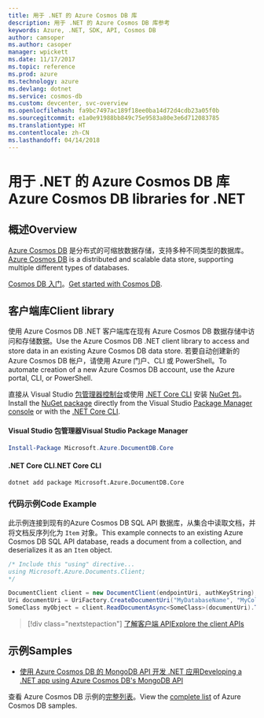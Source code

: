 ```yaml
---
title: 用于 .NET 的 Azure Cosmos DB 库
description: 用于 .NET 的 Azure Cosmos DB 库参考
keywords: Azure, .NET, SDK, API, Cosmos DB
author: camsoper
ms.author: casoper
manager: wpickett
ms.date: 11/17/2017
ms.topic: reference
ms.prod: azure
ms.technology: azure
ms.devlang: dotnet
ms.service: cosmos-db
ms.custom: devcenter, svc-overview
ms.openlocfilehash: fa9bc7497ac189f18ee0ba14d72d4cdb23a05f0b
ms.sourcegitcommit: e1a0e91988bb849c75e9583a80e3e6d712083785
ms.translationtype: HT
ms.contentlocale: zh-CN
ms.lasthandoff: 04/14/2018
---
```

# <a name="azure-cosmos-db-libraries-for-net"></a><span data-ttu-id="450fb-104">用于 .NET 的 Azure Cosmos DB 库</span><span class="sxs-lookup"><span data-stu-id="450fb-104">Azure Cosmos DB libraries for .NET</span></span>

## <a name="overview"></a><span data-ttu-id="450fb-105">概述</span><span class="sxs-lookup"><span data-stu-id="450fb-105">Overview</span></span>

<span data-ttu-id="450fb-106">[Azure Cosmos DB](https://docs.microsoft.com/azure/cosmos-db/introduction) 是分布式的可缩放数据存储，支持多种不同类型的数据库。</span><span class="sxs-lookup"><span data-stu-id="450fb-106">[Azure Cosmos DB](https://docs.microsoft.com/azure/cosmos-db/introduction) is a distributed and scalable data store, supporting multiple different types of databases.</span></span>

<span data-ttu-id="450fb-107">[Cosmos DB 入门](https://docs.microsoft.com/azure/cosmos-db/create-sql-api-dotnet)。</span><span class="sxs-lookup"><span data-stu-id="450fb-107">[Get started with Cosmos DB](https://docs.microsoft.com/azure/cosmos-db/create-sql-api-dotnet).</span></span>

## <a name="client-library"></a><span data-ttu-id="450fb-108">客户端库</span><span class="sxs-lookup"><span data-stu-id="450fb-108">Client library</span></span>

<span data-ttu-id="450fb-109">使用 Azure Cosmos DB .NET 客户端库在现有 Azure Cosmos DB 数据存储中访问和存储数据。</span><span class="sxs-lookup"><span data-stu-id="450fb-109">Use the Azure Cosmos DB .NET client library to access and store data in an existing Azure Cosmos DB data store.</span></span>  <span data-ttu-id="450fb-110">若要自动创建新的 Azure Cosmos DB 帐户，请使用 Azure 门户、CLI 或 PowerShell。</span><span class="sxs-lookup"><span data-stu-id="450fb-110">To automate creation of a new Azure Cosmos DB account, use the Azure portal, CLI, or PowerShell.</span></span>

<span data-ttu-id="450fb-111">直接从 Visual Studio [包管理器控制台][PackageManager]或使用 [.NET Core CLI][DotNetCLI] 安装 [NuGet 包](https://www.nuget.org/packages/Microsoft.Azure.DocumentDB.Core)。</span><span class="sxs-lookup"><span data-stu-id="450fb-111">Install the [NuGet package](https://www.nuget.org/packages/Microsoft.Azure.DocumentDB.Core) directly from the Visual Studio [Package Manager console][PackageManager] or with the [.NET Core CLI][DotNetCLI].</span></span>

#### <a name="visual-studio-package-manager"></a><span data-ttu-id="450fb-112">Visual Studio 包管理器</span><span class="sxs-lookup"><span data-stu-id="450fb-112">Visual Studio Package Manager</span></span>

```powershell
Install-Package Microsoft.Azure.DocumentDB.Core
```

#### <a name="net-core-cli"></a><span data-ttu-id="450fb-113">.NET Core CLI</span><span class="sxs-lookup"><span data-stu-id="450fb-113">.NET Core CLI</span></span>

```bash
dotnet add package Microsoft.Azure.DocumentDB.Core
```

### <a name="code-example"></a><span data-ttu-id="450fb-114">代码示例</span><span class="sxs-lookup"><span data-stu-id="450fb-114">Code Example</span></span>

<span data-ttu-id="450fb-115">此示例连接到现有的Azure Cosmos DB SQL API 数据库，从集合中读取文档，并将文档反序列化为 `Item` 对象。</span><span class="sxs-lookup"><span data-stu-id="450fb-115">This example connects to an existing Azure Cosmos DB SQL API database, reads a document from a collection, and deserializes it as an `Item` object.</span></span>   

```csharp
/* Include this "using" directive...
using Microsoft.Azure.Documents.Client;
*/

DocumentClient client = new DocumentClient(endpointUri, authKeyString);
Uri documentUri = UriFactory.CreateDocumentUri("MyDatabaseName", "MyCollectionName", "DocumentId");
SomeClass myObject = client.ReadDocumentAsync<SomeClass>(documentUri).ToString()).Result;
```

> [!div class="nextstepaction"]
> [<span data-ttu-id="450fb-116">了解客户端 API</span><span class="sxs-lookup"><span data-stu-id="450fb-116">Explore the client APIs</span></span>](/dotnet/api/overview/azure/cosmosdb/client)

## <a name="samples"></a><span data-ttu-id="450fb-117">示例</span><span class="sxs-lookup"><span data-stu-id="450fb-117">Samples</span></span>

* [<span data-ttu-id="450fb-118">使用 Azure Cosmos DB 的 MongoDB API 开发 .NET 应用</span><span class="sxs-lookup"><span data-stu-id="450fb-118">Developing a .NET app using Azure Cosmos DB's MongoDB API</span></span>](https://azure.microsoft.com/resources/samples/azure-cosmos-db-mongodb-dotnet-getting-started/)

<span data-ttu-id="450fb-119">查看 Azure Cosmos DB 示例的[完整列表](https://azure.microsoft.com/resources/samples/?platform=dotnet&term=cosmosdb)。</span><span class="sxs-lookup"><span data-stu-id="450fb-119">View the [complete list](https://azure.microsoft.com/resources/samples/?platform=dotnet&term=cosmosdb) of Azure Cosmos DB samples.</span></span>

[PackageManager]: https://docs.microsoft.com/nuget/tools/package-manager-console
[DotNetCLI]: https://docs.microsoft.com/dotnet/core/tools/dotnet-add-package
